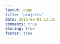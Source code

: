 ```yaml
---
layout: page
title: "projects"
date: 2015-08-01 13:36
comments: true
sharing: true
footer: true
---
```

